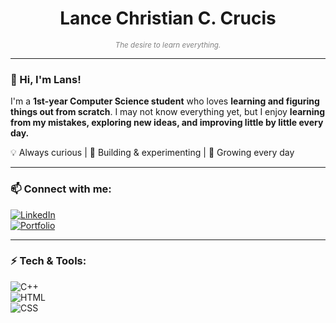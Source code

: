 <h1 align="center">Lance Christian C. Crucis</h1>
<p align="center">
  <sub><i style="color: gray;">The desire to learn everything.</i></sub>
</p>

---

### 👋 Hi, I'm Lans!  
I'm a **1st-year Computer Science student** who loves **learning and figuring things out from scratch**. I may not know everything yet, but I enjoy **learning from my mistakes, exploring new ideas, and improving little by little every day.**  

💡 Always curious | 🔧 Building & experimenting | 🚀 Growing every day

---

### 📫 Connect with me:  
[![LinkedIn](https://img.shields.io/badge/LinkedIn-%230077B5.svg?style=for-the-badge&logo=linkedin&logoColor=white)](your-linkedin-url)  
[![Portfolio](https://img.shields.io/badge/Portfolio-%2312100E.svg?style=for-the-badge&logo=firefox&logoColor=white)](your-portfolio-url)  

---

### ⚡ Tech & Tools:  
![C++](https://img.shields.io/badge/C++-00599C?style=for-the-badge&logo=cplusplus&logoColor=white)  
![HTML](https://img.shields.io/badge/HTML-E34F26?style=for-the-badge&logo=html5&logoColor=white)  
![CSS](https://img.shields.io/badge/CSS-1572B6?style=for-the-badge&logo=css3&logoColor=white)  
